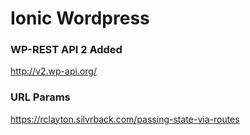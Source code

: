 # Ionic Wordpress

### WP-REST API 2 Added
http://v2.wp-api.org/

### URL Params
https://rclayton.silvrback.com/passing-state-via-routes
